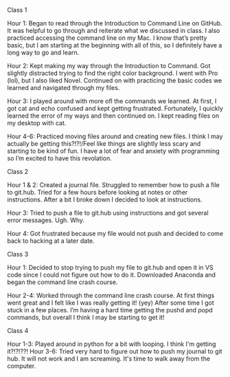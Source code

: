 Class 1

Hour 1: Began to read through the Introduction to Command Line on GitHub. It was helpful to go through and reiterate what we discussed in class. I also practiced accessing the command line on my Mac. I know that’s pretty basic, but I am starting at the beginning with all of this, so I definitely have a long way to go and learn. 

Hour 2: Kept making my way through the Introduction to Command. Got slightly distracted trying to find the right color background. I went with Pro (lol), but I also liked Novel. Continued on with practicing the basic codes we learned and navigated through my files. 

Hour 3: I played around with more ofl the commands we learned. At first, I got cat and echo confused and kept getting frustrated. Fortunately, I quickly learned the error of my ways and then continued on. I kept reading files on my desktop with cat. 

Hour 4-6: Practiced moving files around and creating new files. I think I may actually be getting this?!?!/Feel like things are slightly less scary and starting to be kind of fun. I have a lot of fear and anxiety with programming so I’m excited to have this revolation. 

Class 2

Hour 1 & 2: Created a journal file. Struggled to remember how to push a file to git.hub. Tried for a few hours before looking at notes or other instructions. After a bit I broke down I decided to look at instructions. 

Hour 3: Tried to push a file to git.hub using instructions and got several error messages. Ugh. Why. 

Hour 4: Got frustrated because my file would not push and decided to come back to hacking at a later date. 

Class 3

Hour 1: Decided to stop trying to push my file to git.hub and open it in VS code since I could not figure out how to do it. Downloaded Anaconda and began the command line crash course. 

Hour 2-4: Worked through the command line crash course. At first things went great and I felt like I was really getting it! (yey) After some time I got stuck in a few places. I’m having a hard time getting the pushd and popd commands, but overall I think I may be starting to get it!

Class 4

Hour 1-3: Played around in python for a bit with looping. I think I'm getting it?!?!??!
Hour 3-6: Tried very hard to figure out how to push my journal to git hub. It will not work and I am screaming. It's time to walk away from the computer. 